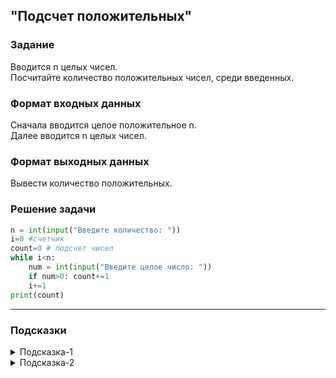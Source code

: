 ## "Подсчет положительных"

### Задание

Вводится n целых чисел. \
Посчитайте количество положительных чисел, среди введенных.

### Формат входных данных

Сначала вводится целое положительное n. \
Далее вводится n целых чисел.

### Формат выходных данных

Вывести количество положительных.

### Решение задачи

```python
n = int(input("Введите количество: "))
i=0 #счетчик
count=0 # подсчет чисел
while i<n:
    num = int(input("Введите целое число: "))
    if num>0: count+=1
    i+=1
print(count)
```

---

### Подсказки

<details>
<summary>Подсказка-1</summary>
Смотри пример "Нахождение количества чисел кратных трем в диапазоне [a, b]"
</details>

<details>
<summary>Подсказка-2</summary>
Воспользуйтесь заготовкой кода, дописав недостающие строки:

```python
n = int(input("n: "))
i = 0
num_positive = 0  # Счетчик положительных чисел
while i < n:
    number = int(input("number: "))
    ...
    ...
    # TODO: you code here...
    i += 1
print("Было введено", num_positive, "положительных чисел")
```
</details>

